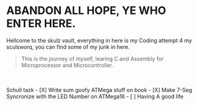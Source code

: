 # ABANDON ALL HOPE, YE WHO ENTER HERE.
Hellcome to the skulz vault, everything in here is my Coding attempt 4 my sculsworq, you can find some of my junk in here.
> This is the journey of myself, learing C and Assembly for Microprocessor and Microcontroller.
</br>
</br>
Schull tazk
- [X] Write sum goofy ATMega stuff on book
- [X] Make 7-Seg Syncronize with the LED Number on ATMega16
- [ ] Having A good life
